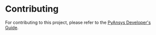 # Contributing

For contributing to this project, please refer to the [PyAnsys Developer's Guide].

[PyAnsys Developer's Guide]: https://dev.docs.pyansys.com/index.html
